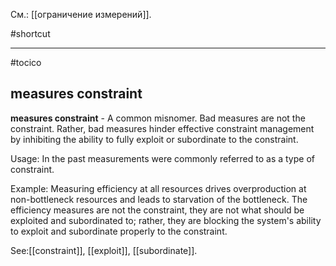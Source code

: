 См.: [[ограничение измерений]].

#shortcut




<hr/>

#tocico

## measures constraint

<b>measures constraint</b> -  A common misnomer. Bad measures are not the constraint. Rather, bad measures hinder effective constraint management by inhibiting the ability to fully exploit or subordinate to the constraint. 


Usage: In the past measurements were commonly referred to as a type of constraint. 

Example: Measuring efficiency at all resources drives overproduction at non-bottleneck resources and leads to starvation of the bottleneck. The efficiency measures are not the constraint, they are not what should be exploited and subordinated to; rather, they are blocking the system's ability to exploit and subordinate properly to the constraint. 



See:[[constraint]], [[exploit]], [[subordinate]].
